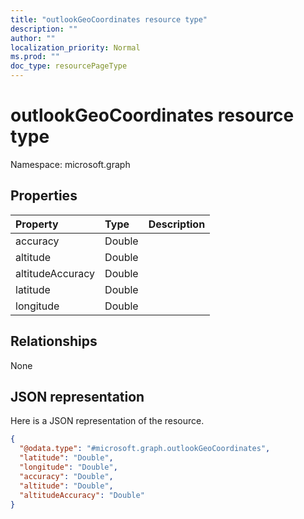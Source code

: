 ```yaml
---
title: "outlookGeoCoordinates resource type"
description: ""
author: ""
localization_priority: Normal
ms.prod: ""
doc_type: resourcePageType
---
```


# outlookGeoCoordinates resource type


Namespace: microsoft.graph



## Properties
|Property|Type|Description|
|:---|:---|:---|
|accuracy|Double||
|altitude|Double||
|altitudeAccuracy|Double||
|latitude|Double||
|longitude|Double||

## Relationships
None

## JSON representation
Here is a JSON representation of the resource.
<!-- {
  "blockType": "resource",
  "@odata.type": "microsoft.graph.outlookGeoCoordinates"
}
-->
``` json
{
  "@odata.type": "#microsoft.graph.outlookGeoCoordinates",
  "latitude": "Double",
  "longitude": "Double",
  "accuracy": "Double",
  "altitude": "Double",
  "altitudeAccuracy": "Double"
}
```

